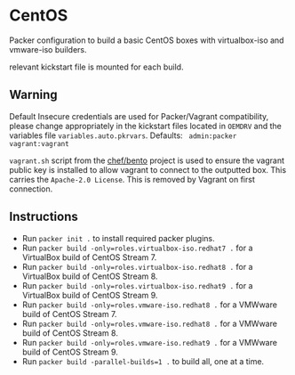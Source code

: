 # CentOS

Packer configuration to build a basic CentOS boxes with virtualbox-iso and vmware-iso builders.

relevant kickstart file is mounted for each build.

## Warning
Default Insecure credentials are used for Packer/Vagrant compatibility, please change appropriately in the kickstart files located in `OEMDRV` and the variables file `variables.auto.pkrvars`.
Defaults:
<code>
admin:packer
vagrant:vagrant
</code>

`vagrant.sh` script from the [chef/bento](https://github.com/chef/bento) project is used to ensure the vagrant public key is installed to allow vagrant to connect to the outputted box. This carries the `Apache-2.0 License`. This is removed by Vagrant on first connection.

## Instructions
-   Run `packer init .` to install required packer plugins.
-   Run `packer build -only=roles.virtualbox-iso.redhat7 .` for a VirtualBox build of CentOS Stream 7.
-   Run `packer build -only=roles.virtualbox-iso.redhat8 .` for a VirtualBox build of CentOS Stream 8.
-   Run `packer build -only=roles.virtualbox-iso.redhat9 .` for a VirtualBox build of CentOS Stream 9.
-   Run `packer build -only=roles.vmware-iso.redhat8 .` for a VMWware build of CentOS Stream 7.
-   Run `packer build -only=roles.vmware-iso.redhat8 .` for a VMWware build of CentOS Stream 8.
-   Run `packer build -only=roles.vmware-iso.redhat9 .` for a VMWware build of CentOS Stream 9.
-   Run `packer build -parallel-builds=1 .` to build all, one at a time.
